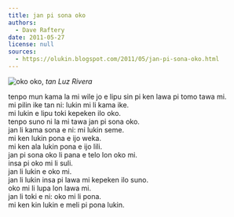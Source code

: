 ```yaml
---
title: jan pi sona oko
authors:
  - Dave Raftery
date: 2011-05-27
license: null
sources:
  - https://olukin.blogspot.com/2011/05/jan-pi-sona-oko.html
---
```


<!-- "Eye care/4 one-a-month" by Luz Rivera (https://www.flickr.com/photos/nieve44/525817053/). CC BY 4.0. -->
![oko](https://live.staticflickr.com/1247/525817053_4c0334e703_h.jpg)
oko, *tan Luz Rivera*

tenpo mun kama la mi wile jo e lipu sin pi ken lawa pi tomo tawa mi.  \
mi pilin ike tan ni: lukin mi li kama ike.  \
mi lukin e lipu toki kepeken ilo oko.  \
tenpo suno ni la mi tawa jan pi sona oko.  \
jan li kama sona e ni: mi lukin seme.  \
mi ken lukin pona e ijo weka.  \
mi ken ala lukin pona e ijo lili.  \
jan pi sona oko li pana e telo lon oko mi.  \
insa pi oko mi li suli.  \
jan li lukin e oko mi.  \
jan li lukin insa pi lawa mi kepeken ilo suno.  \
oko mi li lupa lon lawa mi.  \
jan li toki e ni: oko mi li pona.  \
mi ken kin lukin e meli pi pona lukin.
